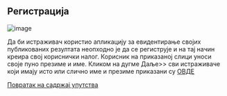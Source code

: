## Регистрација

![image](https://user-images.githubusercontent.com/29538544/146776454-9e9b63c9-e79c-459f-ba69-a872a1e64041.png)

Да би истраживач користио апликацију за евидентирање својих публикованих резултата неопходно је да се региструје и на тај начин креира свој кориснички налог. 
Корисник на приказаној слици уноси своје пуно презиме и име. 
Кликом на дугме Даље>> сви истраживаче који имају исто или слично име и презиме приказани су [ОВДЕ](drugiKorakRegistracija.md)

[Повратак на садржај упутства](uputstvo.md#садржај)
